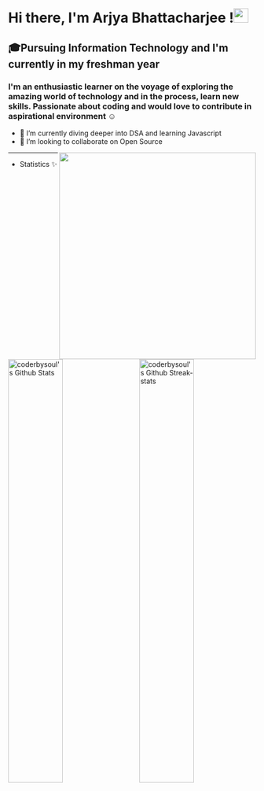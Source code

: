 # Hi there, I'm Arjya Bhattacharjee  !<img  width="30px" height="29px" src="https://raw.githubusercontent.com/syedareehaquasar/syedareehaquasar/master/gifs/Hi.gif" />

## 🎓Pursuing Information Technology and I'm currently in my freshman year

### I'm an enthusiastic learner on the voyage of exploring the amazing world of technology and in the process, learn new skills. Passionate about coding and would love to contribute in aspirational environment ☺

- 🚀 I’m currently diving deeper into DSA and learning Javascript
- 🚀 I’m looking to collaborate on Open Source

<img align="right" height="420px" width="400px" src="https://cdn1.vectorstock.com/i/thumb-large/04/80/woman-write-journal-on-table-girl-drawing-vector-36010480.jpg" />

___

- Statistics ✨

<img  align="left" width="47%" alt="coderbysoul's Github Stats" src="https://github-readme-stats.vercel.app/api?username=coderbysoul&show_icons=true&theme=radical"/>
<img  align="right" width="47%" alt="coderbysoul's Github Streak-stats" src="https://github-readme-streak-stats.herokuapp.com/?user=coderbysoul&theme=radical" />

   
 
